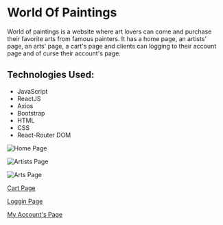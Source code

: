 # World Of Paintings

World of paintings is a website where art lovers can come and purchase their favorite arts from famous painters. It has a home page, an artists' page, an arts' page, a cart's page and clients can logging to their account page and of curse their account's page. 

## Technologies Used:
* JavaScript
* ReactJS
* Axios
* Bootstrap
* HTML
* CSS
* React-Router DOM

![Home Page](<img src="https://image.ibb.co/czkgJd/1st_page.png" alt="1st_page" border="0">)

![Artists Page](<img src="https://image.ibb.co/fX9Nry/artist_page.png" alt="artist_page" border="0">)

![Arts Page](<img src="https://image.ibb.co/i3zNry/art_page.png" alt="art_page" border="0">)

[Cart Page](<img src="https://image.ibb.co/bFEYyd/cart_page.png" alt="cart_page" border="0">)

[Loggin Page](<img src="https://image.ibb.co/jPXxPJ/loging_page.png" alt="loging_page" border="0">)

[My Account's Page](<img src="https://image.ibb.co/iEpKMy/my_account_page.png" alt="my_account_page" border="0">)



